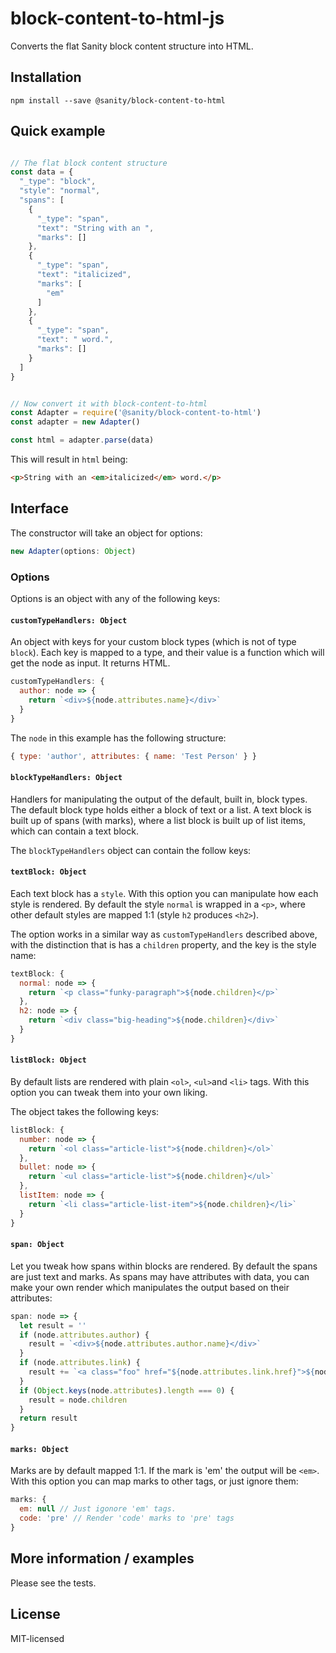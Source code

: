 # block-content-to-html-js

Converts the flat Sanity block content structure into HTML.

## Installation

``npm install --save @sanity/block-content-to-html``

## Quick example

```js

// The flat block content structure
const data = {
  "_type": "block",
  "style": "normal",
  "spans": [
    {
      "_type": "span",
      "text": "String with an ",
      "marks": []
    },
    {
      "_type": "span",
      "text": "italicized",
      "marks": [
        "em"
      ]
    },
    {
      "_type": "span",
      "text": " word.",
      "marks": []
    }
  ]
}


// Now convert it with block-content-to-html
const Adapter = require('@sanity/block-content-to-html')
const adapter = new Adapter()

const html = adapter.parse(data)
```

This will result in ``html`` being:

```html
<p>String with an <em>italicized</em> word.</p>
```


## Interface

The constructor will take an object for options:

```js
new Adapter(options: Object)
```

### Options

Options is an object with any of the following keys:

#### ``customTypeHandlers: Object``

An object with keys for your custom block types (which is not of type ``block``).
Each key is mapped to a type, and their value is a function which will get the node as input.
It returns HTML.

```js
customTypeHandlers: {
  author: node => {
    return `<div>${node.attributes.name}</div>`
  }
}
```

The ``node`` in this example has the following structure:

```js
{ type: 'author', attributes: { name: 'Test Person' } }
```


#### ``blockTypeHandlers: Object``

Handlers for manipulating the output of the default, built in, block types.
The default block type holds either a block of text or a list.
A text block is built up of spans (with marks), where a list block is built up of list items,
which can contain a text block.

The ``blockTypeHandlers`` object can contain the follow keys:

#### ``textBlock: Object``
Each text block has a ``style``. With this option you can manipulate how each style is rendered.
By default the style ``normal`` is wrapped in a ``<p>``,
where other default styles are mapped 1:1 (style ``h2`` produces ``<h2>``).

The option works in a similar way as ``customTypeHandlers`` described above,
with the distinction that is has a ``children`` property, and the key is the style name:

```js
textBlock: {
  normal: node => {
    return `<p class="funky-paragraph">${node.children}</p>`
  },
  h2: node => {
    return `<div class="big-heading">${node.children}</div>`
  }
}
```

#### ``listBlock: Object``
By default lists are rendered with plain ``<ol>``, ``<ul>``and ``<li>`` tags.
With this option you can tweak them into your own liking.

The object takes the following keys:

```js
listBlock: {
  number: node => {
    return `<ol class="article-list">${node.children}</ol>`
  },
  bullet: node => {
    return `<ul class="article-list">${node.children}</ul>`
  },
  listItem: node => {
    return `<li class="article-list-item">${node.children}</li>`
  }
}
```

#### ``span: Object``
Let you tweak how spans within blocks are rendered. By default the spans are
just text and marks. As spans may have attributes with data, you can
make your own render which manipulates the output based on their attributes:


```js
span: node => {
  let result = ''
  if (node.attributes.author) {
    result = `<div>${node.attributes.author.name}</div>`
  }
  if (node.attributes.link) {
    result += `<a class="foo" href="${node.attributes.link.href}">${node.children}</a>`
  }
  if (Object.keys(node.attributes).length === 0) {
    result = node.children
  }
  return result
}
```

#### ``marks: Object``
Marks are by default mapped 1:1. If the mark is 'em' the output will be ``<em>``.
With this option you can map marks to other tags, or just ignore them:

```js
marks: {
  em: null // Just igonore 'em' tags.
  code: 'pre' // Render 'code' marks to 'pre' tags
}
```


## More information / examples

Please see the tests.

## License

MIT-licensed
